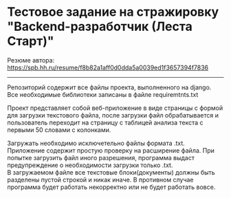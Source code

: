# Тестовое задание на стражировку "Backend-разработчик (Леста Старт)"
Резюме автора: https://spb.hh.ru/resume/f8b82a1aff0d0dda5a0039ed1f3657394f7836
____
Репозиторий содержит все файлы проекта, выполненного на django. Все необходимые библиотеки записаны в файле requiremtnts.txt

Проект представляет собой веб-приложение в виде страницы с формой для загрузки текстового файла, после загрузки файл обрабатывается и пользователь переходит на страницу с таблицей анализа текста с первыми 50 словами с колонками.

Загружать необходимо исключетельно файлы формата .txt. Приложение содержит простую проверку на расширение файла. При попытке загрузить файл иного разрешения, программа выдаст предупреждение о необходимости загрузки только .txt.  
В загружаемом файле все текстовые блоки(документы) должны быть разделены пустой строкой и никак иначе. В противном случае программа будет работать некорректно или не будет работать вовсе.
